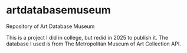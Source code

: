 # artdatabasemuseum
Repository of Art Database Museum

This is a project I did in college, but redid in 2025 to publish it.
The database I used is from The Metropolitan Museum of Art Collection API.
